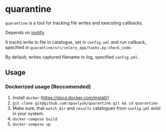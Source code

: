 # quarantine
``quarantine`` is a tool for tracking file writes and executing callbacks.

Depends on [inotify](http://man7.org/linux/man-pages/man7/inotify.7.html).

It tracks write to file in catalogue, set in ``config.yml`` and run callback, specified in ``quarantine/src/celery_app/tasks.py:check_code``.

By default, writes captured filename to log, specified ``config.yml``.

## Usage
### Dockerized usage (Reccomended)
1. Install ``docker`` (https://docs.docker.com/install/)
2. ``git clone git@github.com:opavlyuk/quarantine.git && cd quarantine``
3. Make sure, that ``watch_dir`` and ``results`` catalogues from ``config.yml`` exist in your system. 
2. ``docker-compose build``
3. ``docker-compose up``
